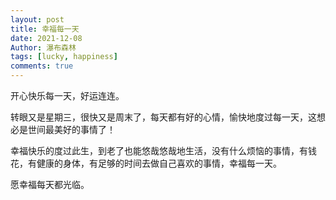 ```yaml
---
layout: post
title: 幸福每一天
date: 2021-12-08
Author: 瀑布森林
tags: [lucky, happiness]
comments: true
---
```


开心快乐每一天，好运连连。

转眼又是星期三，很快又是周末了，每天都有好的心情，愉快地度过每一天，这想必是世间最美好的事情了！

幸福快乐的度过此生，到老了也能悠哉悠哉地生活，没有什么烦恼的事情，有钱花，有健康的身体，有足够的时间去做自己喜欢的事情，幸福每一天。

愿幸福每天都光临。
